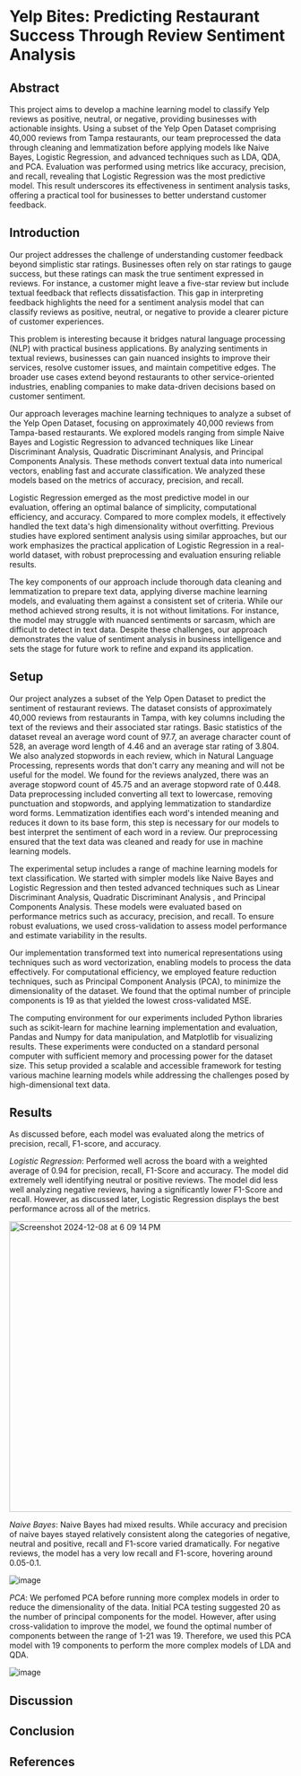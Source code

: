 # Yelp Bites: Predicting Restaurant Success Through Review Sentiment Analysis

## Abstract


This project aims to develop a machine learning model to classify Yelp reviews as positive, neutral, or negative, providing businesses with actionable insights. Using a subset of the Yelp Open Dataset comprising 40,000 reviews from Tampa restaurants, our team preprocessed the data through cleaning and lemmatization before applying models like Naive Bayes, Logistic Regression, and advanced techniques such as LDA, QDA, and PCA. Evaluation was performed using metrics like accuracy, precision, and recall, revealing that Logistic Regression was the most predictive model. This result underscores its effectiveness in sentiment analysis tasks, offering a practical tool for businesses to better understand customer feedback.


## Introduction 

Our project addresses the challenge of understanding customer feedback beyond simplistic star ratings. Businesses often rely on star ratings to gauge success, but these ratings can mask the true sentiment expressed in reviews. For instance, a customer might leave a five-star review but include textual feedback that reflects dissatisfaction. This gap in interpreting feedback highlights the need for a sentiment analysis model that can classify reviews as positive, neutral, or negative to provide a clearer picture of customer experiences.

This problem is interesting because it bridges natural language processing (NLP) with practical business applications. By analyzing sentiments in textual reviews, businesses can gain nuanced insights to improve their services, resolve customer issues, and maintain competitive edges. The broader use cases extend beyond restaurants to other service-oriented industries, enabling companies to make data-driven decisions based on customer sentiment.

Our approach leverages machine learning techniques to analyze a subset of the Yelp Open Dataset, focusing on approximately 40,000 reviews from Tampa-based restaurants. We explored models ranging from simple Naive Bayes and Logistic Regression to advanced techniques like Linear Discriminant Analysis, Quadratic Discriminant Analysis, and Principal Components Analysis. These methods convert textual data into numerical vectors, enabling fast and accurate classification. We analyzed these models based on the metrics of accuracy, precision, and recall. 

Logistic Regression emerged as the most predictive model in our evaluation, offering an optimal balance of simplicity, computational efficiency, and accuracy. Compared to more complex models, it effectively handled the text data's high dimensionality without overfitting. Previous studies have explored sentiment analysis using similar approaches, but our work emphasizes the practical application of Logistic Regression in a real-world dataset, with robust preprocessing and evaluation ensuring reliable results.

The key components of our approach include thorough data cleaning and lemmatization to prepare text data, applying diverse machine learning models, and evaluating them against a consistent set of criteria. While our method achieved strong results, it is not without limitations. For instance, the model may struggle with nuanced sentiments or sarcasm, which are difficult to detect in text data. Despite these challenges, our approach demonstrates the value of sentiment analysis in business intelligence and sets the stage for future work to refine and expand its application.

## Setup 

Our project analyzes a subset of the Yelp Open Dataset to predict the sentiment of restaurant reviews. The dataset consists of approximately 40,000 reviews from restaurants in Tampa, with key columns including the text of the reviews and their associated star ratings. Basic statistics of the dataset reveal an average word count of 97.7, an average character count of 528, an average word length of 4.46 and an average star rating of 3.804. We also analyzed stopwords in each review, which in Natural Language Processing, represents words that don't carry any meaning and will not be useful for the model. We found for the reviews analyzed, there was an average stopword count of 45.75 and an average stopword rate of 0.448. Data preprocessing included converting all text to lowercase, removing punctuation and stopwords, and applying lemmatization to standardize word forms. Lemmatization identifies each word's intended meaning and reduces it down to its base form, this step is necessary for our models to best interpret the sentiment of each word in a review. Our preprocessing ensured that the text data was cleaned and ready for use in machine learning models.

The experimental setup includes a range of machine learning models for text classification. We started with simpler models like Naive Bayes and Logistic Regression and then tested advanced techniques such as Linear Discriminant Analysis, Quadratic Discriminant Analysis , and Principal Components Analysis. These models were evaluated based on performance metrics such as accuracy, precision, and recall. To ensure robust evaluations, we used cross-validation to assess model performance and estimate variability in the results.

Our implementation transformed text into numerical representations using techniques such as word vectorization, enabling models to process the data effectively. For computational efficiency, we employed feature reduction techniques, such as Principal Component Analysis (PCA), to minimize the dimensionality of the dataset. We found that the optimal number of principle components is 19 as that yielded the lowest cross-validated MSE.

The computing environment for our experiments included Python libraries such as scikit-learn for machine learning implementation and evaluation, Pandas and Numpy for data manipulation, and Matplotlib for visualizing results. These experiments were conducted on a standard personal computer with sufficient memory and processing power for the dataset size. This setup provided a scalable and accessible framework for testing various machine learning models while addressing the challenges posed by high-dimensional text data.

## Results

As discussed before, each model was evaluated along the metrics of precision, recall, F1-score, and accuracy. 

_Logistic Regression_: Performed well across the board with a weighted average of 0.94 for precision, recall, F1-Score and accuracy. The model did extremely well identifying neutral or positive reviews. The model did less well analyzing negative reviews, having a significantly lower F1-Score and recall. However, as discussed later, Logistic Regression displays the best performance across all of the metrics. 

<img width="518" alt="Screenshot 2024-12-08 at 6 09 14 PM" src="https://github.com/user-attachments/assets/f331d1ec-e71e-4550-a57b-a1cfdeaf0529">

_Naive Bayes_: Naive Bayes had mixed results. While accuracy and precision of naive bayes stayed relatively consistent along the categories of negative, neutral and positive, recall and F1-score varied dramatically. For negative reviews, the model has a very low recall and F1-score, hovering around 0.05-0.1.

![image](https://github.com/user-attachments/assets/85840a9e-7950-44c3-8ca4-da00cd80b86a)

_PCA_: We perfomed PCA before running more complex models in order to reduce the dimensionality of the data. Initial PCA testing suggested 20 as the number of principal components for the model. However, after using cross-validation to improve the model, we found the optimal number of components between the range of 1-21 was 19. Therefore, we used this PCA model with 19 components to perform the more complex models of LDA and QDA. 

![image](https://github.com/user-attachments/assets/50c7e53d-6c8f-4512-9c39-e4e1a8f93d44)

## Discussion

## Conclusion

## References
